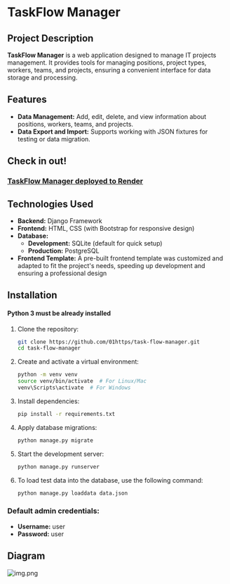 # TaskFlow Manager

## Project Description
**TaskFlow Manager** is a web application designed to manage IT projects management. It provides tools for managing positions, project types, workers, teams, and projects, ensuring a convenient interface for data storage and processing.

## Features
- **Data Management:** Add, edit, delete, and view information about positions, workers, teams, and projects.
- **Data Export and Import:** Supports working with JSON fixtures for testing or data migration.

## Check in out!

### [TaskFlow Manager deployed to Render](https://task-flow-manager-fqkl.onrender.com)

## Technologies Used
- **Backend:** Django Framework
- **Frontend:** HTML, CSS (with Bootstrap for responsive design)
- **Database:** 
  - **Development:** SQLite (default for quick setup)
  - **Production:** PostgreSQL
- **Frontend Template:** A pre-built frontend template was customized and adapted to fit the project's needs, speeding up development and ensuring a professional design

## Installation
#### Python 3 must be already installed
1. Clone the repository:
   ```bash
   git clone https://github.com/01https/task-flow-manager.git
   cd task-flow-manager
2. Create and activate a virtual environment:
   ```bash
   python -m venv venv
   source venv/bin/activate  # For Linux/Mac
   venv\Scripts\activate  # For Windows
3. Install dependencies:
    ```bash
   pip install -r requirements.txt

4. Apply database migrations:
    ```bash
   python manage.py migrate
5. Start the development server:
    ```bash
   python manage.py runserver
6. To load test data into the database, use the following command:
    ```bash
   python manage.py loaddata data.json

### Default admin credentials:
- **Username:** user
- **Password:** user

## Diagram
![img.png](static/assets/images/diagram.png)
